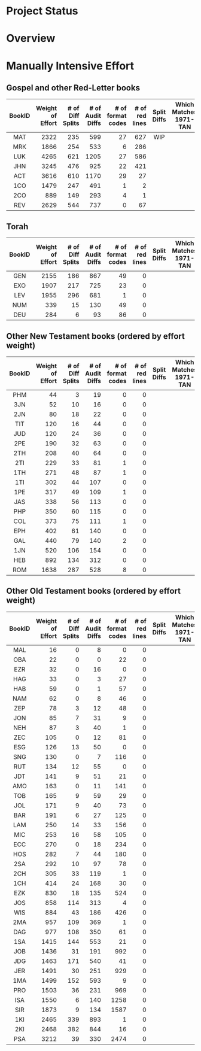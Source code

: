 
Project Status
==============

# Overview

# Manually Intensive Effort
## Gospel and other Red-Letter books
| BookID | Weight<br>of<br>Effort | # of<br>Diff<br>Splits<br> | # of<br>Audit<br>Diffs<br> | # of<br>format<br>codes | # of<br>red<br>lines | Split<br>Diffs | Which<br>Matches<br>1971-TAN | Apply<br>format<br>Codes | Apply<br>Red<br>Codes | 
| :---: |  ---: |  ---: |  ---: |  ---: |  ---: | :---: | :---: | :---: | :---: | 
| MAT | 2322 | 235 | 599 | 27 | 627 | WIP |  | DONE | WIP |
| MRK | 1866 | 254 | 533 | 6 | 286 |  |  | WIP |  |
| LUK | 4265 | 621 | 1205 | 27 | 586 |  |  |  |  |
| JHN | 3245 | 476 | 925 | 22 | 421 |  |  |  |  |
| ACT | 3616 | 610 | 1170 | 29 | 27 |  |  |  |  |
| 1CO | 1479 | 247 | 491 | 1 | 2 |  |  |  |  |
| 2CO | 889 | 149 | 293 | 4 | 1 |  |  |  |  |
| REV | 2629 | 544 | 737 | 0 | 67 |  |  |  |  |

## Torah
| BookID | Weight<br>of<br>Effort | # of<br>Diff<br>Splits<br> | # of<br>Audit<br>Diffs<br> | # of<br>format<br>codes | # of<br>red<br>lines | Split<br>Diffs | Which<br>Matches<br>1971-TAN | Apply<br>format<br>Codes | Apply<br>Red<br>Codes | 
| :---: |  ---: |  ---: |  ---: |  ---: |  ---: | :---: | :---: | :---: | :---: | 
| GEN | 2155 | 186 | 867 | 49 | 0 |  |  |  |  |
| EXO | 1907 | 217 | 725 | 23 | 0 |  |  |  |  |
| LEV | 1955 | 296 | 681 | 1 | 0 |  |  |  |  |
| NUM | 339 | 15 | 130 | 49 | 0 |  |  |  |  |
| DEU | 284 | 6 | 93 | 86 | 0 |  |  |  |  |

## Other New Testament books (ordered by effort weight)
| BookID | Weight<br>of<br>Effort | # of<br>Diff<br>Splits<br> | # of<br>Audit<br>Diffs<br> | # of<br>format<br>codes | # of<br>red<br>lines | Split<br>Diffs | Which<br>Matches<br>1971-TAN | Apply<br>format<br>Codes | Apply<br>Red<br>Codes | 
| :---: |  ---: |  ---: |  ---: |  ---: |  ---: | :---: | :---: | :---: | :---: | 
| PHM | 44 | 3 | 19 | 0 | 0 |  |  |  |  |
| 3JN | 52 | 10 | 16 | 0 | 0 |  |  |  |  |
| 2JN | 80 | 18 | 22 | 0 | 0 |  |  |  |  |
| TIT | 120 | 16 | 44 | 0 | 0 |  |  |  |  |
| JUD | 120 | 24 | 36 | 0 | 0 |  |  |  |  |
| 2PE | 190 | 32 | 63 | 0 | 0 |  |  |  |  |
| 2TH | 208 | 40 | 64 | 0 | 0 |  |  |  |  |
| 2TI | 229 | 33 | 81 | 1 | 0 |  |  |  |  |
| 1TH | 271 | 48 | 87 | 1 | 0 |  |  |  |  |
| 1TI | 302 | 44 | 107 | 0 | 0 |  |  |  |  |
| 1PE | 317 | 49 | 109 | 1 | 0 |  |  |  |  |
| JAS | 338 | 56 | 113 | 0 | 0 |  |  |  |  |
| PHP | 350 | 60 | 115 | 0 | 0 |  |  |  |  |
| COL | 373 | 75 | 111 | 1 | 0 |  |  |  |  |
| EPH | 402 | 61 | 140 | 0 | 0 |  |  |  |  |
| GAL | 440 | 79 | 140 | 2 | 0 |  |  |  |  |
| 1JN | 520 | 106 | 154 | 0 | 0 |  |  |  |  |
| HEB | 892 | 134 | 312 | 0 | 0 |  |  |  |  |
| ROM | 1638 | 287 | 528 | 8 | 0 |  |  |  |  |

## Other Old Testament books (ordered by effort weight)
| BookID | Weight<br>of<br>Effort | # of<br>Diff<br>Splits<br> | # of<br>Audit<br>Diffs<br> | # of<br>format<br>codes | # of<br>red<br>lines | Split<br>Diffs | Which<br>Matches<br>1971-TAN | Apply<br>format<br>Codes | Apply<br>Red<br>Codes | 
| :---: |  ---: |  ---: |  ---: |  ---: |  ---: | :---: | :---: | :---: | :---: | 
| MAL | 16 | 0 | 8 | 0 | 0 |  |  |  |  |
| OBA | 22 | 0 | 0 | 22 | 0 |  |  |  |  |
| EZR | 32 | 0 | 16 | 0 | 0 |  |  |  |  |
| HAG | 33 | 0 | 3 | 27 | 0 |  |  |  |  |
| HAB | 59 | 0 | 1 | 57 | 0 |  |  |  |  |
| NAM | 62 | 0 | 8 | 46 | 0 |  |  |  |  |
| ZEP | 78 | 3 | 12 | 48 | 0 |  |  |  |  |
| JON | 85 | 7 | 31 | 9 | 0 |  |  |  |  |
| NEH | 87 | 3 | 40 | 1 | 0 |  |  |  |  |
| ZEC | 105 | 0 | 12 | 81 | 0 |  |  |  |  |
| ESG | 126 | 13 | 50 | 0 | 0 |  |  |  |  |
| SNG | 130 | 0 | 7 | 116 | 0 |  |  |  |  |
| RUT | 134 | 12 | 55 | 0 | 0 |  |  |  |  |
| JDT | 141 | 9 | 51 | 21 | 0 |  |  |  |  |
| AMO | 163 | 0 | 11 | 141 | 0 |  |  |  |  |
| TOB | 165 | 9 | 59 | 29 | 0 |  |  |  |  |
| JOL | 171 | 9 | 40 | 73 | 0 |  |  |  |  |
| BAR | 191 | 6 | 27 | 125 | 0 |  |  |  |  |
| LAM | 250 | 14 | 33 | 156 | 0 |  |  |  |  |
| MIC | 253 | 16 | 58 | 105 | 0 |  |  |  |  |
| ECC | 270 | 0 | 18 | 234 | 0 |  |  |  |  |
| HOS | 282 | 7 | 44 | 180 | 0 |  |  |  |  |
| 2SA | 292 | 10 | 97 | 78 | 0 |  |  |  |  |
| 2CH | 305 | 33 | 119 | 1 | 0 |  |  |  |  |
| 1CH | 414 | 24 | 168 | 30 | 0 |  |  |  |  |
| EZK | 830 | 18 | 135 | 524 | 0 |  |  |  |  |
| JOS | 858 | 114 | 313 | 4 | 0 |  |  |  |  |
| WIS | 884 | 43 | 186 | 426 | 0 |  |  |  |  |
| 2MA | 957 | 109 | 369 | 1 | 0 |  |  |  |  |
| DAG | 977 | 108 | 350 | 61 | 0 |  |  |  |  |
| 1SA | 1415 | 144 | 553 | 21 | 0 |  |  |  |  |
| JOB | 1436 | 31 | 191 | 992 | 0 |  |  |  |  |
| JDG | 1463 | 171 | 540 | 41 | 0 |  |  |  |  |
| JER | 1491 | 30 | 251 | 929 | 0 |  |  |  |  |
| 1MA | 1499 | 152 | 593 | 9 | 0 |  |  |  |  |
| PRO | 1503 | 36 | 231 | 969 | 0 |  |  |  |  |
| ISA | 1550 | 6 | 140 | 1258 | 0 |  |  |  |  |
| SIR | 1873 | 9 | 134 | 1587 | 0 |  |  |  |  |
| 1KI | 2465 | 339 | 893 | 1 | 0 |  |  |  |  |
| 2KI | 2468 | 382 | 844 | 16 | 0 |  |  |  |  |
| PSA | 3212 | 39 | 330 | 2474 | 0 |  |  |  |  |


